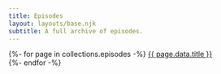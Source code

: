 ```yaml
---
title: Episodes
layout: layouts/base.njk
subtitle: A full archive of episodes.
---
```

{%- for page in collections.episodes -%}
<a href="{{ page.url }}">{{ page.data.title }}</a><br/>
{%- endfor -%}

